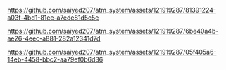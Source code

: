 

https://github.com/saiyed207/atm_system/assets/121919287/81391224-a03f-4bd1-81ee-a7ede81d5c5e



https://github.com/saiyed207/atm_system/assets/121919287/6be40a4b-ae26-4eec-a881-282a12341d7d



https://github.com/saiyed207/atm_system/assets/121919287/05f405a6-14eb-4458-bbc2-aa79ef0b6d36

